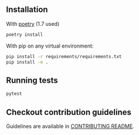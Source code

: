 ## Installation

With [poetry](https://python-poetry.org/docs/#installation) (1.7 used)
```bash
poetry install
```

With pip on any virtual environment:
```bash
pip install -r requirements/requirements.txt
pip install -e .
```

## Running tests
```bash
pytest
```

## Checkout contribution guidelines
Guidelines are available in [CONTRIBUTING README](CONTRIBUTING.md).
